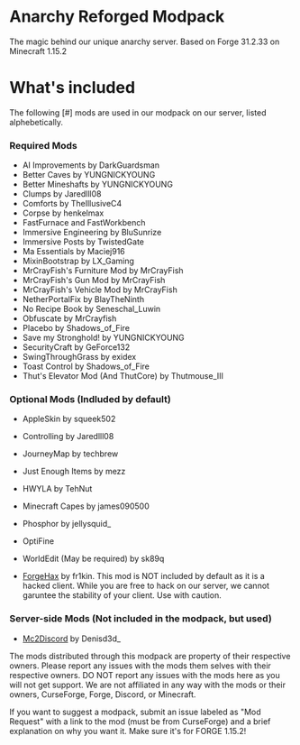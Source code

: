 # Anarchy Reforged Modpack
The magic behind our unique anarchy server.
Based on Forge 31.2.33 on Minecraft 1.15.2

# What's included
The following [#] mods are used in our modpack on our server, listed alphebetically.
### Required Mods
- AI Improvements by DarkGuardsman
- Better Caves by YUNGNICKYOUNG
- Better Mineshafts by YUNGNICKYOUNG
- Clumps by Jaredlll08
- Comforts by TheIllusiveC4
- Corpse by henkelmax
- FastFurnace and FastWorkbench
- Immersive Engineering by BluSunrize
- Immersive Posts by TwistedGate
- Ma Essentials by Maciej916
- MixinBootstrap by LX_Gaming
- MrCrayFish's Furniture Mod by MrCrayFish
- MrCrayFish's Gun Mod by MrCrayFish
- MrCrayFish's Vehicle Mod by MrCrayFish
- NetherPortalFix by BlayTheNinth
- No Recipe Book by Seneschal_Luwin
- Obfuscate by MrCrayfish
- Placebo by Shadows_of_Fire
- Save my Stronghold! by YUNGNICKYOUNG
- SecurityCraft by GeForce132
- SwingThroughGrass by exidex
- Toast Control by Shadows_of_Fire
- Thut's Elevator Mod (And ThutCore) by Thutmouse_III

### Optional Mods (Indluded by default)
- AppleSkin by squeek502
- Controlling by Jaredlll08
- JourneyMap by techbrew
- Just Enough Items by mezz
- HWYLA by TehNut
- Minecraft Capes by james090500
- Phosphor by jellysquid_
- OptiFine
- WorldEdit (May be required) by sk89q

- [ForgeHax](https://github.com/fr1kin/ForgeHax) by fr1kin. This mod is NOT included by default as it is a hacked client. While you are free to hack on our server, we cannot garuntee the stability of your client. Use with caution.

### Server-side Mods (Not included in the modpack, but used)
- [Mc2Discord](https://www.curseforge.com/minecraft/mc-mods/minecraft2discord) by Denisd3d_

The mods distributed through this modpack are property of their respective owners. Please report any issues with the mods them selves with their respective owners. DO NOT report any issues with the mods here as you will not get support. We are not affiliated in any way with the mods or their owners, CurseForge, Forge, Discord, or Minecraft.

If you want to suggest a modpack, submit an issue labeled as "Mod Request" with a link to the mod (must be from CurseForge) and a brief explanation on why you want it. Make sure it's for FORGE 1.15.2!
